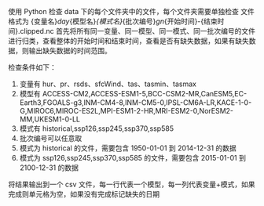 使用 Python 检查 data 下的每个文件夹中的文件，每个文件夹需要单独检查
文件格式为 {变量名}_day_{模型名}_{模式名}_{批次编号}_gn_{开始时间}-{结束时间}.clipped.nc
首先将所有同一变量、同一模型、同一模式、同一批次编号的文件进行归类，查看整体的开始时间和结束时间，查看是否有缺失数据，如果有缺失数据，则输出缺失数据的时间范围。

检查条件如下：
1. 变量有 hur、pr、rsds、sfcWind、tas、tasmin、tasmax
2. 模型有 ACCESS-CM2,ACCESS-ESM1-5,BCC-CSM2-MR,CanESM5,EC-Earth3,FGOALS-g3,INM-CM4-8,INM-CM5-0,IPSL-CM6A-LR,KACE-1-0-G,MIROC6,MIROC-ES2L,MPI-ESM1-2-HR,MRI-ESM2-0,NorESM2-MM,UKESM1-0-LL
3. 模式有 historical,ssp126,ssp245,ssp370,ssp585
4. 批次编号可以任意取
5. 模式为 historical 的文件，需要包含 1950-01-01 到 2014-12-31 的数据
6. 模式为 ssp126,ssp245,ssp370,ssp585 的文件，需要包含 2015-01-01 到 2100-12-31 的数据

将结果输出到一个 csv 文件，每一行代表一个模型，每一列代表变量+模式，如果完成则单元格为空，如果没有完成标记缺失的日期